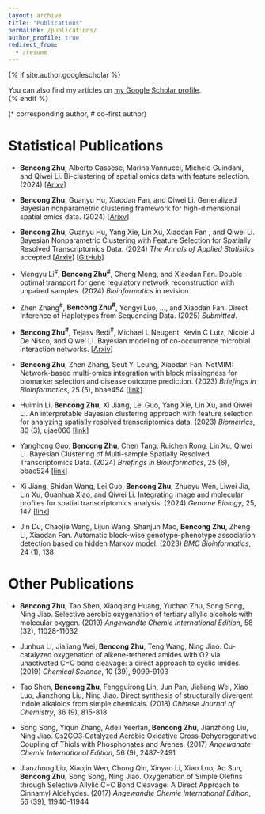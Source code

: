 ```yaml
---
layout: archive
title: "Publications"
permalink: /publications/
author_profile: true
redirect_from:
  - /resume
---
```


{% if site.author.googlescholar %}
  <div class="wordwrap">You can also find my articles on <a href="{{site.author.googlescholar}}">my Google Scholar profile</a>.</div>
{% endif %}

(* corresponding author, # co-first author)

Statistical Publications
==========
* **Bencong Zhu**, Alberto Cassese, Marina Vannucci, Michele Guindani, and Qiwei Li. Bi-clustering of spatial omics data with feature selection. (2024) [[Arixv](http://arxiv.org/abs/2502.13453)]

* **Bencong Zhu**, Guanyu Hu, Xiaodan Fan, and Qiwei Li. Generalized Bayesian nonparametric clustering framework for high-dimensional spatial omics data. (2024) [[Arixv](http://arxiv.org/abs/2408.14410)]

* **Bencong Zhu**, Guanyu Hu, Yang Xie, Lin Xu, Xiaodan Fan , and Qiwei Li. Bayesian Nonparametric Clustering with Feature Selection for Spatially Resolved Transcriptomics Data. (2024) *The Annals of Applied Statistics* accepted [[Arxiv](https://arxiv.org/abs/2312.08324)] [[GitHub](https://github.com/new-zbc/BNPSpace)] <be>

* Mengyu Li<sup>#</sup>, **Bencong Zhu<sup>#</sup>**, Cheng Meng, and Xiaodan Fan. Double optimal transport for gene regulatory network reconstruction with unpaired samples. (2024) *Bioinformatics* in revision.

* Zhen Zhang<sup>#</sup>, **Bencong Zhu<sup>#</sup>**, Yongyi Luo, ..., and Xiaodan Fan. Direct Inference of Haplotypes from Sequencing
Data. (2025) *Submitted*.

* **Bencong Zhu<sup>#</sup>**, Tejasv Bedi<sup>#</sup>, Michael L Neugent, Kevin C Lutz, Nicole J De Nisco, and Qiwei Li. Bayesian modeling of co-occurrence microbial interaction networks. [[Arxiv](https://arxiv.org/abs/2404.09194)]

* **Bencong Zhu**, Zhen Zhang, Seut Yi Leung, Xiaodan Fan. NetMIM: Network-based multi-omics integration with block missingness for biomarker selection and disease outcome prediction. (2023) *Briefings in Bioinformatics*, 25 (5), bbae454 [[link](https://academic.oup.com/bib/article/25/5/bbae454/7759099)]

* Huimin Li, **Bencong Zhu**, Xi Jiang, Lei Guo, Yang Xie, Lin Xu, and Qiwei Li. An interpretable Bayesian clustering approach with feature selection for analyzing spatially resolved transcriptomics data. (2023) *Biometrics*, 80 (3), ujae066 [[link](https://www.biorxiv.org/content/10.1101/2023.05.10.540273v1)]

* Yanghong Guo, **Bencong Zhu**, Chen Tang, Ruichen Rong, Lin Xu, Qiwei Li. Bayesian Clustering of Multi-sample Spatially Resolved Transcriptomics Data. (2024) *Briefings in Bioinformatics*, 25 (6), bbae524 [[link](https://doi.org/10.1093/bib/bbae524)]

* Xi Jiang, Shidan Wang, Lei Guo, **Bencong Zhu**, Zhuoyu Wen, Liwei Jia, Lin Xu, Guanhua Xiao, and Qiwei Li. Integrating image and molecular profiles for spatial transcriptomics analysis. (2024) *Genome Biology*, 25, 147 [[link](https://link.springer.com/article/10.1186/s13059-024-03289-5?utm_source=rct_congratemailt&utm_medium=email&utm_campaign=oa_20240606&utm_content=10.1186%2Fs13059-024-03289-5)]

* Jin Du, Chaojie Wang, Lijun Wang, Shanjun Mao, **Bencong Zhu**, Zheng Li, Xiaodan Fan. Automatic block-wise genotype-phenotype association detection based on hidden Markov model. (2023) *BMC Bioinformatics*, 24 (1), 138

Other Publications
============
* **Bencong Zhu**, Tao Shen, Xiaoqiang Huang, Yuchao Zhu, Song Song, Ning Jiao. Selective aerobic oxygenation of tertiary allylic alcohols with molecular oxygen. (2019) *Angewandte Chemie International Edition*, 58 (32), 11028-11032

* Junhua Li, Jialiang Wei, **Bencong Zhu**, Teng Wang, Ning Jiao. Cu-catalyzed oxygenation of alkene-tethered amides with O2 via unactivated C=C bond cleavage: a direct approach to cyclic imides. (2019) *Chemical Science*, 10 (39), 9099-9103

* Tao Shen, **Bencong Zhu**, Fengguirong Lin, Jun Pan, Jialiang Wei, Xiao Luo, Jianzhong Liu, Ning Jiao. Direct synthesis of structurally divergent indole alkaloids from simple chemicals. (2018) *Chinese Journal of Chemistry*, 36 (9), 815-818

* Song Song, Yiqun Zhang, Adeli Yeerlan, **Bencong Zhu**, Jianzhong Liu, Ning Jiao. Cs2CO3‐Catalyzed Aerobic Oxidative Cross‐Dehydrogenative Coupling of Thiols with Phosphonates and Arenes. (2017) *Angewandte Chemie International Edition*, 56 (9), 2487-2491

* Jianzhong Liu, Xiaojin Wen, Chong Qin, Xinyao Li, Xiao Luo, Ao Sun, **Bencong Zhu**, Song Song, Ning Jiao. Oxygenation of Simple Olefins through Selective Allylic C−C Bond Cleavage: A Direct Approach to Cinnamyl Aldehydes. (2017) *Angewandte Chemie International Edition*, 56 (39), 11940-11944

